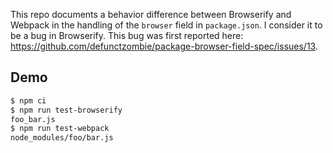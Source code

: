 This repo documents a behavior difference between Browserify and Webpack in the handling of the `browser` field in `package.json`. I consider it to be a bug in Browserify. This bug was first reported here: https://github.com/defunctzombie/package-browser-field-spec/issues/13.

## Demo

```sh
$ npm ci
$ npm run test-browserify
foo_bar.js
$ npm run test-webpack
node_modules/foo/bar.js
```
